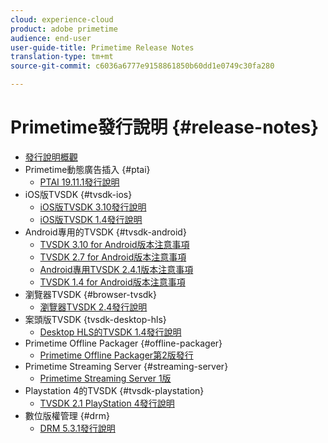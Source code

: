 ```yaml
---
cloud: experience-cloud
product: adobe primetime
audience: end-user
user-guide-title: Primetime Release Notes
translation-type: tm+mt
source-git-commit: c6036a6777e9158861850b60dd1e0749c30fa280

---
```



# Primetime發行說明 {#release-notes}

+ [發行說明概觀](home.md)
+ Primetime動態廣告插入 {#ptai}
   + [PTAI 19.11.1發行說明](ptai-19x-release-notes.md)
+ iOS版TVSDK {#tvsdk-ios}
   + [iOS版TVSDK 3.10發行說明](tvsdk-3x-ios.md)
   + [iOS版TVSDK 1.4發行說明](tvsdk-1-4-ios.md)
+ Android專用的TVSDK {#tvsdk-android}
   + [TVSDK 3.10 for Android版本注意事項](tvsdk-3x-android.md)
   + [TVSDK 2.7 for Android版本注意事項](tvsdk-27-android.md)
   + [Android專用TVSDK 2.4.1版本注意事項](tvsdk-24-android.md)
   + [TVSDK 1.4 for Android版本注意事項](tvsdk-1-4-android.md)
+ 瀏覽器TVSDK {#browser-tvsdk}
   + [瀏覽器TVSDK 2.4發行說明](tvsdk-24-browser.md)
+ 案頭版TVSDK {tvsdk-desktop-hls}
   + [Desktop HLS的TVSDK 1.4發行說明](tvsdk-1-4-desktop-hls.md)
+ Primetime Offline Packager {#offline-packager}
   + [Primetime Offline Packager第2版發行](offline-packager-2x-release-note.md)
+ Primetime Streaming Server {#streaming-server}
   + [Primetime Streaming Server 1版](primetime-streaming-server-1x.md)
+ Playstation 4的TVSDK {#tvsdk-playstation}
   + [TVSDK 2.1 PlayStation 4發行說明](tvsdk-21-ps4.md)
+ 數位版權管理 {#drm}
   + [DRM 5.3.1發行說明](drm-531-release-notes.md)